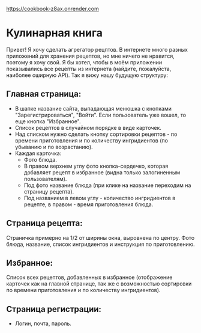 https://cookbook-z8ax.onrender.com

# Кулинарная книга

Привет! Я хочу сделать агрегатор рецптов. В интернете много разных приложений для хранения рецептов, но мне ничего не нравится, поэтому я хочу свой. Я бы хотел, чтобы в моём приложении показывались все рецепты из интернета (найдите, пожалуйста, наиболее оширную API). Так я вижу нашу будущую структуру:

## Главная страница:
- В шапке название сайта, выпадающая менюшка с кнопками "Зарегистрироваться", "Войти". Если пользователь уже вошел, то еще кнопка "Избранное".
- Список рецептов в случайном порядке в виде карточек.
- Над списком нужно сделать кнопку сортировки рецептов - по времени приготовления и по количеству ингридиентов (по убыванию и по возрастанию).
- Каждая карточка:
  - Фото блюда.
  - В правом верхнем углу фото кнопка-сердечко, которая добавляет рецепт в избранное (видна только залогиненным пользователям).
  - Под фото название блюда (при клике на название переходим на страницу рецепта).
  - Под названием в левом углу - количество ингридиентов в рецепте, в правом - время приготовления блюда.
## Страница рецепта:
Страничка примерно на 1/2 от ширины окна, выровнена по центру. Фото блюда, название, список ингридиентов и инструкция по приготовлению.
## Избранное:
Список всех рецептов, добавленных в избранное (отображение карточек как на главной странице, так же с возможностью сортировки по времени приготовления и по количеству ингридиентов).
## Страница регистрации:
- Логин, почта, пароль.
